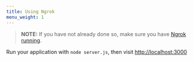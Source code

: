 ```yaml
---
title: Using Ngrok
menu_weight: 1
---
```



> **NOTE:** If you have not already done so, make sure you have [Ngrok running](/client-sdk/tutorials/app-to-phone/prerequisites#how-to-run-ngrok).

Run your application with `node server.js`, then visit [http://localhost:3000](http://localhost:3000)

